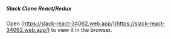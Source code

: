 ##### Slack Clone React/Redux

Open [https://slack-react-34062.web.app/](https://slack-react-34062.web.app/) to view it in the browser.
